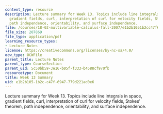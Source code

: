 ```yaml
---
content_type: resource
description: Lecture summary for Week 13. Topics include line integrals in space,
  gradient fields, curl, interpretation of curl for velocity fields, Stokes' theorem,
  path independence, orientability, and surface independence.
file: /courses/18-02-multivariable-calculus-fall-2007/e1b2b1051b2cc47f6947779d221ad0e6_lec_week13.pdf
file_size: 207869
file_type: application/pdf
learning_resource_types:
- Lecture Notes
license: https://creativecommons.org/licenses/by-nc-sa/4.0/
ocw_type: OCWFile
parent_title: Lecture Notes
parent_type: CourseSection
parent_uid: 5c50bb59-3e16-b05f-f333-b4588cf970fb
resourcetype: Document
title: Week 13 Summary
uid: e1b2b105-1b2c-c47f-6947-779d221ad0e6
---
```

Lecture summary for Week 13. Topics include line integrals in space, gradient fields, curl, interpretation of curl for velocity fields, Stokes' theorem, path independence, orientability, and surface independence.